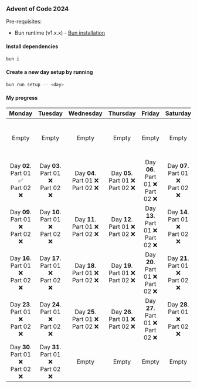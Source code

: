 ### Advent of Code 2024

Pre-requisites:
- Bun runtime (v1.x.x) - [Bun installation](https://bun.sh/docs/installation)

#### Install dependencies

```bash
bun i
```

#### Create a new day setup by running

```bash
bun run setup -- <day>
```

#### My progress

|                   Monday                    |                   Tuesday                   |                  Wednesday                  |                  Thursday                   |                    Friday                     |                  Saturday                   |                   Sunday                    |
|:-------------------------------------------:|:-------------------------------------------:|:-------------------------------------------:|:-------------------------------------------:|:---------------------------------------------:|:-------------------------------------------:|:-------------------------------------------:|
|                    Empty                    |                    Empty                    |                    Empty                    |                    Empty                    |                     Empty                     |                    Empty                    | Day **01**. <br/> Part 01 ✅ <br/> Part 02 ✅  |
| Day **02**. <br/> Part 01 ✅ <br/> Part 02 ❌  | Day **03**. <br/> Part 01 ❌ <br/> Part 02 ❌ | Day **04**. <br/> Part 01 ❌ <br/> Part 02 ❌ | Day **05**. <br/> Part 01 ❌ <br/> Part 02 ❌ | Day **06**. <br/> Part 01 ❌ <br/> Part 02 ❌  | Day **07**. <br/> Part 01 ❌ <br/> Part 02 ❌ | Day **08**. <br/> Part 01 ❌ <br/> Part 02 ❌ |
| Day **09**. <br/> Part 01 ❌ <br/> Part 02 ❌ | Day **10**. <br/> Part 01 ❌ <br/> Part 02 ❌ | Day **11**. <br/> Part 01 ❌ <br/> Part 02 ❌ | Day **12**. <br/> Part 01 ❌ <br/> Part 02 ❌ | Day **13**. <br/> Part 01 ❌ <br/> Part 02 ❌  | Day **14**. <br/> Part 01 ❌ <br/> Part 02 ❌ | Day **15**. <br/> Part 01 ❌ <br/> Part 02 ❌ |
| Day **16**. <br/> Part 01 ❌ <br/> Part 02 ❌ | Day **17**. <br/> Part 01 ❌ <br/> Part 02 ❌ | Day **18**. <br/> Part 01 ❌ <br/> Part 02 ❌ | Day **19**. <br/> Part 01 ❌ <br/> Part 02 ❌ | Day **20**. <br/> Part 01 ❌ <br/> Part 02 ❌  | Day **21**. <br/> Part 01 ❌ <br/> Part 02 ❌ | Day **22**. <br/> Part 01 ❌ <br/> Part 02 ❌ |
| Day **23**. <br/> Part 01 ❌ <br/> Part 02 ❌ | Day **24**. <br/> Part 01 ❌ <br/> Part 02 ❌ | Day **25**. <br/> Part 01 ❌ <br/> Part 02 ❌ | Day **26**. <br/> Part 01 ❌ <br/> Part 02 ❌ | Day **27**. <br/> Part 01 ❌ <br/> Part 02 ❌  | Day **28**. <br/> Part 01 ❌ <br/> Part 02 ❌ | Day **29**. <br/> Part 01 ❌ <br/> Part 02 ❌ |
| Day **30**. <br/> Part 01 ❌ <br/> Part 02 ❌ | Day **31**. <br/> Part 01 ❌ <br/> Part 02 ❌ |                    Empty                    |                    Empty                    |                     Empty                     |                    Empty                    |                    Empty                    |
